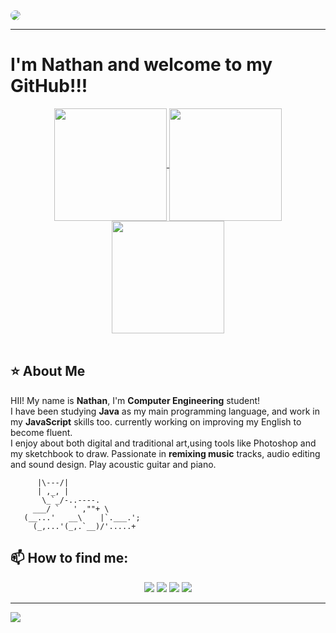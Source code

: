 <img style="border-radius:10px" src="https://user-images.githubusercontent.com/138806744/276367744-08dc669a-154b-42c5-90f1-ba56e41ba8cd.png">
<hr>
</hr>

# I'm Nathan and welcome to my GitHub!!!

 <div align="center">
   <a href="https://github.com/anuraghazra/github-readme-stats">
     <img height=180 align="center" src="https://github-readme-stats.vercel.app/api?username=Ntanzi07&rank_icon=github&show_icons=true&theme=dark#gh-dark-mode-only" />
   </a>
   <a href="https://github.com/anuraghazra/convoychat">
     <img height=180 align="center" src="https://github-readme-stats.vercel.app/api/top-langs/?username=Ntanzi07&layout=compact&theme=dark#gh-dark-mode-only" />
   </a>
     <img height=180 align="center" src="https://raw.githubusercontent.com/gist/Ntanzi07/95cee1372ee6f353132e1d2198f7ab2d/raw/2666ac2115510105b07ec7166fed481442a72ef0/githubIcons.svg" /> 
</div>

<br>

## ⭐ About Me
HII! My name is **Nathan**, I'm **Computer Engineering** student! <br>
I have been studying **Java** as my main programming language, and work in my **JavaScript** skills too.
currently working on improving my English to become fluent.<br>
I enjoy about both digital and traditional art,using tools like Photoshop and my sketchbook to draw. 
Passionate in **remixing music** tracks, audio editing and sound design.
Play acoustic guitar and piano.
  
 ```
       |\---/|
       | ,_, |
        \_`_/-..----.
      ___/ `   ' ,""+ \
    (__...'   __\    |`.___.';
      (_,...'(_,.`__)/'.....+
 ```

## 📫 How to find me:
<div align="center"> 
  <a href="https://www.instagram.com/nathan_tanzi/" target="_blank"><img src="https://img.shields.io/badge/Instagram-131415?style=for-the-badge&logo=instagram&logoColor=white"></a>
  <a href=""><img src="https://img.shields.io/badge/Gmail-131415?style=for-the-badge&logo=gmail&logoColor=white"></a>
  <a href="https://www.linkedin.com/in/nathan-tanzi/" target="_blank"><img src="https://img.shields.io/badge/LinkedIn-131415?style=for-the-badge&logo=linkedin&logoColor=white"></a> 
  <a href="https://soundcloud.com/nathan_tanzi" target="_blank"><img src="https://img.shields.io/badge/SoundCloud-131415?style=for-the-badge&logo=soundcloud&logoColor=white"></a> 
</div>
<hr>
<img src="https://user-images.githubusercontent.com/138806744/276378874-92d4172c-125d-4a19-97e6-00764a5fb9c4.png">
